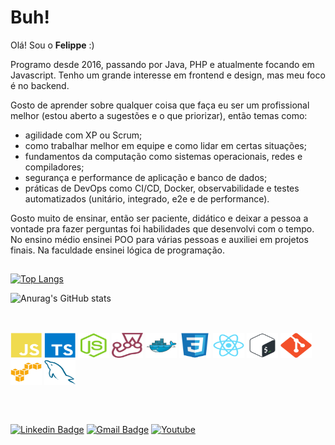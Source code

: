 # Buh!

Olá! Sou o **Felippe** :)

Programo desde 2016, passando por Java, PHP e atualmente focando em Javascript. Tenho um grande interesse em frontend e design, mas meu foco é no backend.

Gosto de aprender sobre qualquer coisa que faça eu ser um profissional melhor (estou aberto a sugestões e o que priorizar), então temas como: 

- agilidade com XP ou Scrum; 
- como trabalhar melhor em equipe e como lidar em certas situações; 
- fundamentos da computação como sistemas operacionais, redes e compiladores; 
- segurança e performance de aplicação e banco de dados;
- práticas de DevOps como CI/CD, Docker, observabilidade e testes automatizados (unitário, integrado, e2e e de performance).

Gosto muito de ensinar, então ser paciente, didático e deixar a pessoa a vontade pra fazer perguntas foi habilidades que desenvolvi com o tempo. No ensino médio ensinei POO para várias pessoas e auxiliei em projetos finais. Na faculdade ensinei lógica de programação.

##

[![Top Langs](https://github-readme-stats.vercel.app/api/top-langs/?username=felippedesouza&layout=compact&hide_border=true&theme=gruvbox&hide=HTML,CSS,Go,Jupyter%20Notebook,Blade,Vue)](https://github.com/anuraghazra/github-readme-stats)

![Anurag's GitHub stats](https://github-readme-stats.vercel.app/api?username=felippedesouza&show_icons=true&theme=gruvbox)

##

<br/>
<div>
  <img alt="JS" height="40" width="50" src="https://raw.githubusercontent.com/devicons/devicon/master/icons/javascript/javascript-plain.svg">
  <img alt="TS" height="40" width="50" src="https://raw.githubusercontent.com/devicons/devicon/master/icons/typescript/typescript-plain.svg">
  <img alt="NODEJS" height="40" width="50" src="https://github.com/devicons/devicon/blob/master/icons/nodejs/nodejs-original.svg">
  <img alt="JEST" height="40" width="50" src="https://github.com/devicons/devicon/blob/master/icons/jest/jest-plain.svg">
  <img alt="DOCKER" height="40" width="50" src="https://github.com/devicons/devicon/blob/master/icons/docker/docker-original.svg">
  <img alt="CSS3" height="40" width="50" src="https://raw.githubusercontent.com/devicons/devicon/master/icons/css3/css3-original.svg">
  <img alt="REACT" height="40" width="50" src="https://raw.githubusercontent.com/devicons/devicon/master/icons/react/react-original.svg">
  <img alt="BASH" height="40" width="50" src="https://github.com/devicons/devicon/blob/master/icons/bash/bash-original.svg">
  <img alt="GIT" height="40" width="50" src="https://github.com/devicons/devicon/blob/master/icons/git/git-plain.svg">
  <img alt="AWS" height="40" width="50" src="https://github.com/devicons/devicon/blob/master/icons/amazonwebservices/amazonwebservices-original.svg">
  <img alt="MYSQL" height="40" width="50" src="https://github.com/devicons/devicon/blob/master/icons/mysql/mysql-original.svg">
</div>

##

<br/>

[![Linkedin Badge](https://img.shields.io/badge/-LinkedIn-blue?style=for-the-badge&logo=Linkedin&logoColor=white&link=https://www.linkedin.com/in/sergiofelippe-deiro/)](https://www.linkedin.com/in/sergiofelippe-deiro/)
[![Gmail Badge](https://img.shields.io/badge/-Gmail-c14438?style=for-the-badge&logo=Gmail&logoColor=white&link=mailto:sergiofelippe.deiro@gmail.com)](mailto:sergiofelippe.deiro@gmail.com)
[![Youtube](https://img.shields.io/badge/-Youtube-cc0000?style=for-the-badge&logo=Youtube&logoColor=FFFFFF)](https://www.youtube.com/channel/UC2B0tPYW4yPf21krPS0fBcw)
